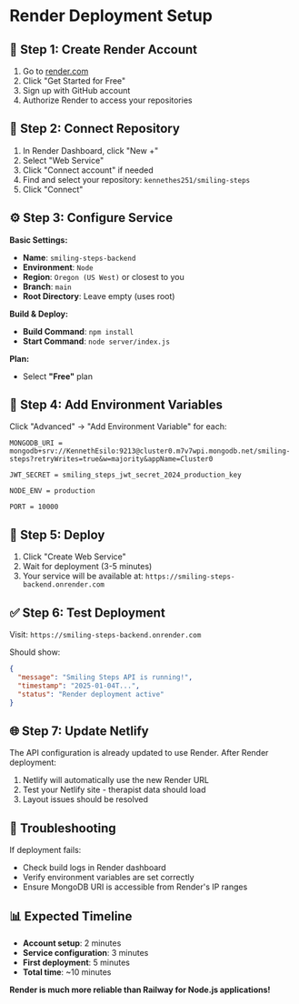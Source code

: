 # Render Deployment Setup

## 🚀 **Step 1: Create Render Account**

1. Go to [render.com](https://render.com)
2. Click "Get Started for Free"
3. Sign up with GitHub account
4. Authorize Render to access your repositories

## 🔗 **Step 2: Connect Repository**

1. In Render Dashboard, click "New +"
2. Select "Web Service"
3. Click "Connect account" if needed
4. Find and select your repository: `kennethes251/smiling-steps`
5. Click "Connect"

## ⚙️ **Step 3: Configure Service**

**Basic Settings:**
- **Name**: `smiling-steps-backend`
- **Environment**: `Node`
- **Region**: `Oregon (US West)` or closest to you
- **Branch**: `main`
- **Root Directory**: Leave empty (uses root)

**Build & Deploy:**
- **Build Command**: `npm install`
- **Start Command**: `node server/index.js`

**Plan:**
- Select **"Free"** plan

## 🔐 **Step 4: Add Environment Variables**

Click "Advanced" → "Add Environment Variable" for each:

```
MONGODB_URI = mongodb+srv://KennethEsilo:9213@cluster0.m7v7wpi.mongodb.net/smiling-steps?retryWrites=true&w=majority&appName=Cluster0

JWT_SECRET = smiling_steps_jwt_secret_2024_production_key

NODE_ENV = production

PORT = 10000
```

## 🎯 **Step 5: Deploy**

1. Click "Create Web Service"
2. Wait for deployment (3-5 minutes)
3. Your service will be available at: `https://smiling-steps-backend.onrender.com`

## ✅ **Step 6: Test Deployment**

Visit: `https://smiling-steps-backend.onrender.com`

Should show:
```json
{
  "message": "Smiling Steps API is running!",
  "timestamp": "2025-01-04T...",
  "status": "Render deployment active"
}
```

## 🌐 **Step 7: Update Netlify**

The API configuration is already updated to use Render. After Render deployment:

1. Netlify will automatically use the new Render URL
2. Test your Netlify site - therapist data should load
3. Layout issues should be resolved

## 🔧 **Troubleshooting**

If deployment fails:
- Check build logs in Render dashboard
- Verify environment variables are set correctly
- Ensure MongoDB URI is accessible from Render's IP ranges

## 📊 **Expected Timeline**

- **Account setup**: 2 minutes
- **Service configuration**: 3 minutes  
- **First deployment**: 5 minutes
- **Total time**: ~10 minutes

**Render is much more reliable than Railway for Node.js applications!**